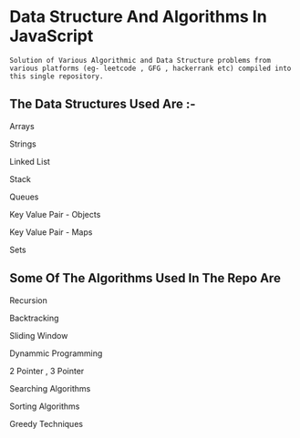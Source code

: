 # Data Structure And Algorithms In JavaScript
```
Solution of Various Algorithmic and Data Structure problems from various platforms (eg- leetcode , GFG , hackerrank etc) compiled into this single repository.

```

## The Data Structures Used Are :-
Arrays

Strings

Linked List 

Stack 

Queues

Key Value Pair - Objects

Key Value Pair - Maps

Sets


## Some Of The Algorithms Used In The Repo Are
Recursion

Backtracking 

Sliding Window

Dynammic Programming

2 Pointer , 3 Pointer

Searching Algorithms

Sorting Algorithms

Greedy Techniques

